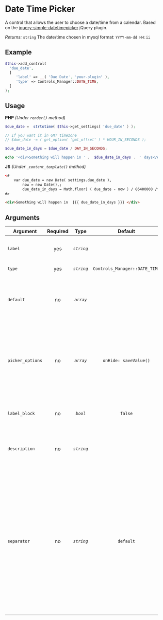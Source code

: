 # Date Time Picker
A control that allows the user to choose a date/time from a calendar.
Based on the [jquery-simple-datetimepicker](https://github.com/mugifly/jquery-simple-datetimepicker) jQuery plugin.

*Returns:* `string` The date/time chosen in mysql format: `YYYY-mm-dd HH:ii`

## Example

```php
$this->add_control(
  'due_date',
  [
     'label' => __( 'Due Date', 'your-plugin' ),
     'type' => Controls_Manager::DATE_TIME,
  ]
);
```

## Usage

**PHP** *(Under `render()` method)*
```php
$due_date =  strtotime( $this->get_settings( 'due_date' ) );

// If you want it in GMT timezone
// $due_date -= ( get_option( 'gmt_offset' ) * HOUR_IN_SECONDS );

$due_date_in_days = $due_date / DAY_IN_SECONDS;

echo '<div>Something will happen in ' .  $due_date_in_days .  ' days</div>';
```

**JS** *(Under `_content_template()` method)*
```html
<#
	var due_date = new Date( settings.due_date ),
	    now = new Date(),;
	    due_date_in_days = Math.floor( ( due_date - now ) / 86400000 /* Day in miliseconds */ );
#>

<div>Something will happen in  {{{ due_date_in_days }}} </div>
```

## Arguments

Argument           | Required   | Type         | Default                      | Description
------------       | :--------: | :------:     | :--------------------------: | ---------------------------------------------
`label`            | yes        | *`string`*   |                              | The label of the control - displayed next to it
`type`             | yes        | *`string`*   | `Controls_Manager::DATE_TIME`| The type of the control
`default`          | no         | *`array`*    |                              | The default value can be set as a string in mysql format `YYYY-mm-dd HH:ii`
`picker_options`   | no         | *`array`*    | `onHide: saveValue()`        | The jQuery plugin option, see [details here](http://mugifly.github.io/jquery-simple-datetimepicker/jquery.simple-dtpicker.html#section_available_options). But you cannot use the `onHide` callback that already in use by Embroidery
`label_block`      | no         | *`bool`*     | `false`                      | Display the label above the control by setting to true
`description`      | no         | *`string`*   |                              | A description text to display below the control
`separator`        | no         | *`string`*   | `default`                    | Set the position of the control separator. `default` means that the separator will be posited depending on the control type. `before` or `after` will force the separator position before/after the control. `none` will hide the separator
